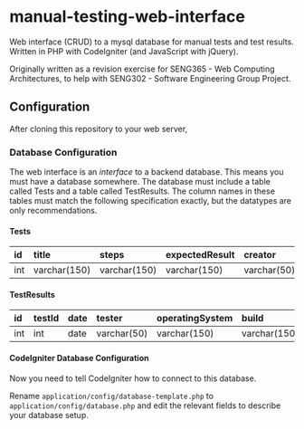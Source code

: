 # manual-testing-web-interface
Web interface (CRUD) to a mysql database for manual tests and test results. Written in PHP with CodeIgniter (and JavaScript with jQuery).

Originally written as a revision exercise for SENG365 - Web Computing Architectures, to help with SENG302 - Software Engineering Group Project.

## Configuration
After cloning this repository to your web server, 

### Database Configuration
The web interface is an *interface* to a backend database. This means you must have a database somewhere. The database must include a table called Tests and a table called TestResults. The column names in these tables must match the following specification exactly, but the datatypes are only recommendations.

#### Tests
id  | title        | steps        | expectedResult | creator     | creationDate
:---|:-------------|:-------------|:---------------|:------------|:------------
int | varchar(150) | varchar(150) | varchar(150)   | varchar(50) | date

#### TestResults
id  | testId | date | tester      | operatingSystem | build        | result          | comment
:---|:-------|:-----|:------------|:----------------|:-------------|:----------------|:------
int | int    | date | varchar(50) | varchar(150)    | varchar(150) | enum(PASS,FAIL) | varchar(150)

#### CodeIgniter Database Configuration
Now you need to tell CodeIgniter how to connect to this database.

Rename `application/config/database-template.php` to `application/config/database.php` and edit the relevant fields to describe your database setup. 
